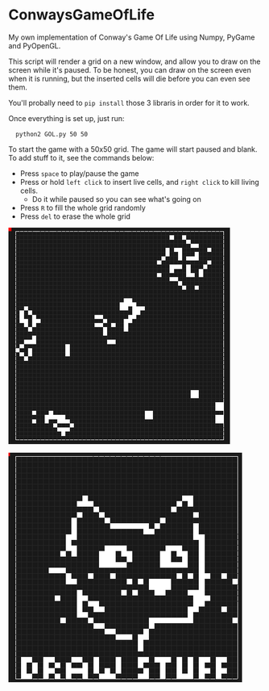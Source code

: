 # ConwaysGameOfLife
My own implementation of Conway's Game Of Life using Numpy, PyGame and PyOpenGL. 

This script will render a grid on a new window, and allow you to draw on the screen while it's paused. To be honest, you can draw on the screen even when it is running, but the inserted cells will die before you can even see them. 

You'll probally need to `pip install` those 3 libraris in order for it to work. 

Once everything is set up, just run: 

      python2 GOL.py 50 50
  
To start the game with a 50x50 grid. The game will start paused and blank. To add stuff to it, see the commands below: 

- Press `space` to play/pause the game
- Press or hold `left click` to insert live cells, and `right click` to kill living cells. 
    - Do it while paused so you can see what's going on
- Press `R` to fill the whole grid randomly
- Press `del` to erase the whole grid

![Game running](https://github.com/EvandroLucas/ConwaysGameOfLife/blob/master/Prints/Screenshot%20from%202020-08-09%2012-27-35.png)

![You can draw on canvas](https://github.com/EvandroLucas/ConwaysGameOfLife/blob/master/Prints/Screenshot%20from%202020-08-09%2012-33-21.png)



